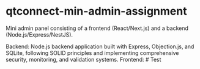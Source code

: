 # qtconnect-min-admin-assignment
Mini admin panel consisting of a frontend (React/Next.js) and a backend (Node.js/Express/NestJS).

Backend: Node.js backend application built with Express, Objection.js, and SQLite, following SOLID principles and implementing comprehensive security, monitoring, and validation systems.
Frontend: 
#   T e s t  
 